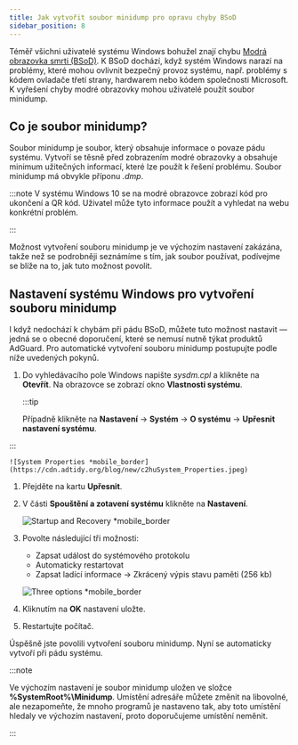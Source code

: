```yaml
---
title: Jak vytvořit soubor minidump pro opravu chyby BSoD
sidebar_position: 8
---
```


Téměř všichni uživatelé systému Windows bohužel znají chybu [Modrá obrazovka smrti (BSoD)](https://en.wikipedia.org/wiki/Blue_screen_of_death). K BSoD dochází, když systém Windows narazí na problémy, které mohou ovlivnit bezpečný provoz systému, např. problémy s kódem ovladače třetí strany, hardwarem nebo kódem společnosti Microsoft. K vyřešení chyby modré obrazovky mohou uživatelé použít soubor minidump.

## Co je soubor minidump?

Soubor minidump je soubor, který obsahuje informace o povaze pádu systému. Vytvoří se těsně před zobrazením modré obrazovky a obsahuje minimum užitečných informací, které lze použít k řešení problému. Soubor minidump má obvykle příponu *.dmp*.

:::note
V systému Windows 10 se na modré obrazovce zobrazí kód pro ukončení a QR kód. Uživatel může tyto informace použít a vyhledat na webu konkrétní problém.

:::

Možnost vytvoření souboru minidump je ve výchozím nastavení zakázána, takže než se podrobněji seznámíme s tím, jak soubor používat, podívejme se blíže na to, jak tuto možnost povolit.

## Nastavení systému Windows pro vytvoření souboru minidump

I když nedochází k chybám při pádu BSoD, můžete tuto možnost nastavit — jedná se o obecné doporučení, které se nemusí nutně týkat produktů AdGuard. Pro automatické vytvoření souboru minidump postupujte podle níže uvedených pokynů.

 1. Do vyhledávacího pole Windows napište *sysdm.cpl* a klikněte na **Otevřít**. Na obrazovce se zobrazí okno **Vlastnosti systému**.

    :::tip

    Případně klikněte na **Nastavení** →  **Systém** →  **O systému** →  **Upřesnit nastavení systému**.


:::

    ![System Properties *mobile_border](https://cdn.adtidy.org/blog/new/c2huSystem_Properties.jpeg)

 1. Přejděte na kartu **Upřesnit**.
 1. V části **Spouštění a zotavení systému** klikněte na **Nastavení**.

    ![Startup and Recovery *mobile_border](https://cdn.adtidy.org/blog/new/1dmybiStartup_and_Recovery.png)

 1. Povolte následující tři možnosti:

    - Zapsat událost do systémového protokolu
    - Automaticky restartovat
    - Zapsat ladící informace → Zkrácený výpis stavu paměti (256 kb)

    ![Three options *mobile_border](https://cdn.adtidy.org/blog/new/nmr4eThree_options.png)

 1. Kliknutím na **OK** nastavení uložte.
 1. Restartujte počítač.

Úspěšně jste povolili vytvoření souboru minidump. Nyní se automaticky vytvoří při pádu systému.

:::note

Ve výchozím nastavení je soubor minidump uložen ve složce **%SystemRoot%\Minidump**. Umístění adresáře můžete změnit na libovolné, ale nezapomeňte, že mnoho programů je nastaveno tak, aby toto umístění hledaly ve výchozím nastavení, proto doporučujeme umístění neměnit.

:::
